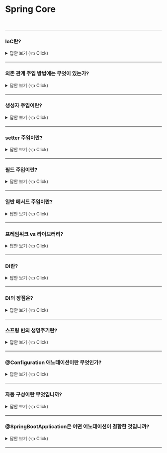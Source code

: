 # Spring Core
<br>


-----------------------

### IoC란?

<details>
   <summary> 답안 보기 (👈 Click)</summary>
<br />
+ IoC란 Inversion Of Control의 줄임말로, 프로그램의 제어권을 프레임워크가 가져가는 것을 의미합니다.  
</details>

-----------------------

### 의존 관계 주입 방법에는 무엇이 있는가?

<details>
   <summary> 답안 보기 (👈 Click)</summary>
<br />
+ 생성자 주입, 수정자 주입(setter 주입), 필드 주입, 일반 메서드 주입 등이 있습니다.  
</details>

-----------------------

### 생성자 주입이란?

<details>
   <summary> 답안 보기 (👈 Click)</summary>
<br />
+ 이름 그대로 생성자를 통해서 주입을 받는 방식입니다. <br> 
  생성자 주입은 생성자 호출 시점에 딱 1번만 호출되는 것을 보장합니다. <br> 
  따라서 불변, 필수 의존 관계에 활용합니다. <br> 
  이 때, 생성자가 딱 1개만 있다면 @Autowired를 생략할 수 있습니다. 
</details>

-----------------------

### setter 주입이란?

<details>
   <summary> 답안 보기 (👈 Click)</summary>
<br />
+ setter라 불리는 필드의 값을 변경하는 수정자 메서드를 통해서 의존관계를 주입하는 방법입니다. <br> 
  선택, 변경 가능성이 있는 의존관계에 사용합니다. 
</details>

-----------------------

### 필드 주입이란?

<details>
   <summary> 답안 보기 (👈 Click)</summary>
<br />
+ 이름 그대로 필드에 바로 주입하는 방법입니다. <br> 
  코드가 간결해서 많은 개발자들을 유혹하지만, 외부에서 변경이 불가능해서 테스트 하기 힘들다는 치명적인 단점이 있습니다. <br> 
  DI 프레임워크가 없으면 아무것도 할 수 없습니다. <br>  
   
</details>

-----------------------

### 일반 메서드 주입이란?

<details>
   <summary> 답안 보기 (👈 Click)</summary>
<br />
+ 일반 메서드를 통해서 주입 받을 수 있습니다. <br>
  한 번에 여러 필드를 주입 받을 수 있지만, 일반적으로 잘 사용하지 않습니다.  
   
</details>

-----------------------

### 프레임워크 vs 라이브러리?

<details>
   <summary> 답안 보기 (👈 Click)</summary>
<br />
+ 내가 작성한 코드의 제어권을 가져가는 것을 프레임워크라고 합니다. <br>
  반면, 라이브러리는 내가 작성한 코드의 제어권을 가져가지 않습니다. 
</details>

-----------------------

### DI란?

<details>
   <summary> 답안 보기 (👈 Click)</summary>
<br />
+ 실행 시점에 외부에서 실제 구현 객체를 생성하고, 클라이언트에 전달해서 클라이언트와 서버의 실제 의존 관계가 연결되는 것
</details>

-----------------------


### DI의 장점은?

<details>
   <summary> 답안 보기 (👈 Click)</summary>
<br />
+ DI를 사용하면 정적인 클래스 의존 관계를 변경하지 않고, 동적인 객체 의존 관계를 쉽게 변경할 수 있습니다. <br> 
  즉, 코드의 유연성과 유지보수성이 높아진다는 장점이 있습니다. 
</details>

-----------------------

### 스프링 빈의 생명주기란?

<details>
   <summary> 답안 보기 (👈 Click)</summary>
<br />
[참고: 김영한 스프링 핵심 원리] 
   
+ 데이터베이스 커넥션 풀이나, 네트워크 소켓처럼 애플리케이션 시작 시점에 필요한 연결을 미리 해두고, <br>
  애플리케이션 종료 시점에 연결을 모두 종료하는 작업을 진행하려면 <br> 
  객체의 초기화와 종료 작업이 필요합니다. 
   
  스프링 빈은 '객체 생성 -> 의존 관계 주입'의 라이프 사이클을 갖습니다. <br>
  즉, 스프링 빈은 객체를 생성하고 의존 관계 주입이 다 끝난 다음에야 필요한 데이터를 사용할 수 있는 준비가 완료됩니다. <br>
  따라서 초기화 작업은 의존관계 주입이 모두 완료되고 난 다음에 호출해야 합니다. <br> 
  그런데 개발자가 의존 관계 주입이 모두 완료된 시점을 어떻게 알 수 있을까? <br> 
   
  스프링은 의존관계 주입이 완료되면 스프링 빈에게 콜백 메서드를 통해서 초기화 시점을 알려주는 다양한 기능을 제공합니다. <br>
  또한, 스프링은 스프링 컨테이너가 종료되기 직전에 소멸 콜백을 줍니다. <br> 
  따라서 안전하게 종료 작업을 진행할 수 있습니다. 
   
  즉, 스프링 빈의 이벤트 라이프사이클은 다음과 같습니다. <br>
  스프링 컨테이너 생성 -> 스프링 빈 생성 -> 의존 관계 주입 -> 초기화 콜백 -> 사용 -> 소멸전 콜백 -> 스프링 종료  
</details>

-----------------------

### @Configuration 애노테이션이란 무엇인가?

<details>
   <summary> 답안 보기 (👈 Click)</summary>
<br />
[참고: 스프링 인 액션] 
   
+ @Configuration 애노테이션은 이것이 각 빈을 스프링 애플리케이션 컨텍스트에 제공하는 구성 클래스라는 것을 <br>
  스프링에게 알려줍니다. <br>
  구성 클래스의 메서드에는 @Bean 애노테이션이 저장되어 있으며, 이것은 각 메서드에서 반환되는 객체가 <br>
  애플리케이션 컨텍스트의 빈으로 추가되어야 한다는 것을 나타냅니다. 
</details>

-----------------------

### 자동 구성이란 무엇입니까?

<details>
   <summary> 답안 보기 (👈 Click)</summary>
<br />
[참고: 스프링 인 액션] 
   
+ 자동 구성은 자동 연결(autowiring)과 컴포넌트 검색(component scanning)이라는 스프링 기법을 기반으로 합니다. <br> 
  컴포넌트 검색을 사용하여 스프링은 자동으로 애플레키엿ㄴ의 classpath에 지정된 컴포넌트를 찾은 후 <br>
  스프링 애플리케이션 컨텍스트의 빈으로 생성할 수 있습니다. <br> 
   
  또한, 스프링은 자동 연결을 사용하여 의존 관계가 있는 컴포넌트를 자동으로 다른 빈에 주입합니다. 
</details>

-----------------------

### @SpringBootApplication은 어떤 어노테이션이 결합한 것입니까?

<details>
   <summary> 답안 보기 (👈 Click)</summary>
<br />
[참고: 스프링 인 액션] 
   
+ @SpringBootConfiguration, @EnableAutoConfiguration, @ComponentScan이 세 가지가 결합한 것입니다. <br>
  
  @SpringBootConfiguration은 현재 클래스를 구성 클래스로 지정하는 역할을 합니다. <br> 
  이 애노테이션은 @Configuration 애노테이션의 특화된 형태입니다. <br> 
   
  @EnableAutoConfiguration은 스프링 부트 자동 구성을 활성화 합니다. <br> 
  이 애노테이션은 우리가 필요로 하는 컴포넌트들을 자동으로 구성하도록 합니다. <br> 
   
  @ComponentScan은 컴포넌트 검색을 활성화합니다. 이것은 @Component, @Controller, @Service 등의 애노테이션과 함께 <br> 
  클래스를 선언할 수 있게 해줍니다. <br>
  그러면 스프링은 자동으로 그런 클래스를 찾아 스프링 애플리케이션 컨텍스트에 컴포넌트로 등록합니다. <br> 
   
</details>

-----------------------
